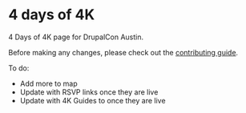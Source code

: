 # 4 days of 4K

4 Days of 4K page for DrupalCon Austin.

Before making any changes, please check out the [contributing guide](CONTRIBUTING.md).

To do:

* Add more to map
* Update with RSVP links once they are live
* Update with 4K Guides to once they are live
